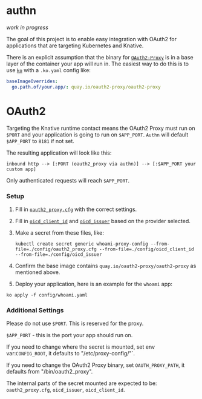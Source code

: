 # authn

_work in progress_

The goal of this project is to enable easy integration with OAuth2 for
applications that are targeting Kubernetes and Knative.

There is an explicit assumption that the binary for
[`OAuth2-Proxy`](https://github.com/oauth2-proxy/oauth2-proxy) is in a base
layer of the container your app will run in. The easiest way to do this is to
use [`ko`](https://github.com/google/ko) with a `.ko.yaml` config like:

```yaml
baseImageOverrides:
  go.path.of/your.app/: quay.io/oauth2-proxy/oauth2-proxy
```

# OAuth2

Targeting the Knative runtime contact means the OAuth2 Proxy must run on `$PORT`
and your application is going to run on `$APP_PORT`. `Authn` will default
`$APP_PORT` to `8181` if not set.

The resulting application will look like this:

```
inbound http --> [:PORT (oauth2_proxy via authn)] --> [:$APP_PORT your custom app]
```

Only authenticated requests will reach `$APP_PORT`.

### Setup

1. Fill in [`oauth2_proxy.cfg`](./config/secrets/oauth2_proxy.cfg) with the
   correct settings.
1. Fill in [`oicd_client_id`](./config/secrets/oicd_client_id) and
   [`oicd_issuer`](./config/secrets/oicd_issuer) based on the provider selected.
1. Make a secret from these files, like:

   ```shell
   kubectl create secret generic whoami-proxy-config --from-file=./config/oauth2_proxy.cfg --from-file=./config/oicd_client_id --from-file=./config/oicd_issuer
   ```

1. Confirm the base image contains `quay.io/oauth2-proxy/oauth2-proxy` as
   mentioned above.
1. Deploy your application, here is an example for the `whoami` app:

```shell
ko apply -f config/whoami.yaml
```

### Additional Settings

Please do not use `$PORT`. This is reserved for the proxy.

`$APP_PORT` - this is the port your app should run on.

If you need to change where the secret is mounted, set env var:`CONFIG_ROOT`, it
defaults to "/etc/proxy-config/"`.

If you need to change the OAuth2 Proxy binary, set `OAUTH_PROXY_PATH`, it
defaults from "/bin/oauth2_proxy".

The internal parts of the secret mounted are expected to be: `oauth2_proxy.cfg`,
`oicd_issuer`, `oicd_client_id`.
